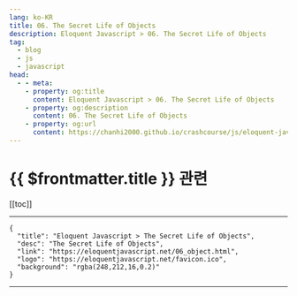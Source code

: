 ```yaml
---
lang: ko-KR
title: 06. The Secret Life of Objects
description: Eloquent Javascript > 06. The Secret Life of Objects
tag: 
  - blog
  - js
  - javascript
head:
  - - meta:
    - property: og:title
      content: Eloquent Javascript > 06. The Secret Life of Objects
    - property: og:description
      content: 06. The Secret Life of Objects
    - property: og:url
      content: https://chanhi2000.github.io/crashcourse/js/eloquent-javascript/06.html
---
```


# {{ $frontmatter.title }} 관련

[[toc]]

---

```component VPCard
{
  "title": "Eloquent Javascript > The Secret Life of Objects",
  "desc": "The Secret Life of Objects",
  "link": "https://eloquentjavascript.net/06_object.html",
  "logo": "https://eloquentjavascript.net/favicon.ico",
  "background": "rgba(248,212,16,0.2)"
}
```

---
